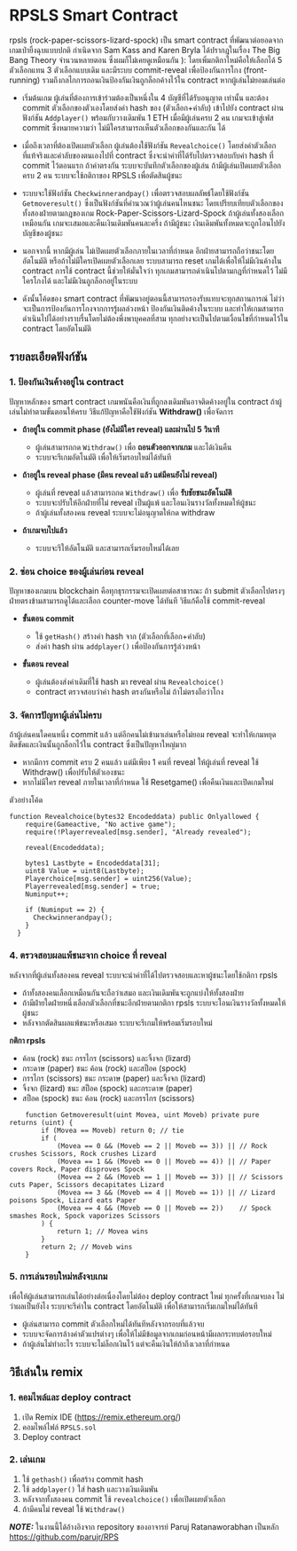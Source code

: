 # RPSLS Smart Contract  

rpsls (rock-paper-scissors-lizard-spock) เป็น smart contract ที่พัฒนาต่อยอดจากเกมเป่ายิ้งฉุบแบบปกติ กำเนิดจาก Sam Kass and Karen Bryla ได้ปรากฎในเรื่อง The Big Bang Theory จำนวนหลายตอน ซึ่งผมก็ไม่เคยดูเหมือนกัน ): โดยเพิ่มกติกาใหม่คือให้เลือกได้ 5 ตัวเลือกแทน 3 ตัวเลือกแบบเดิม และมีระบบ commit-reveal เพื่อป้องกันการโกง (front-running) รวมถึงกลไกการถอนเงินป้องกันเงินถูกล็อกค้างไว้ใน contract หากผู้เล่นไม่ยอมเล่นต่อ

- เริ่มต้นเกม ผู้เล่นที่ต้องการเข้าร่วมต้องเป็นหนึ่งใน 4 บัญชีที่ได้รับอนุญาต เท่านั้น และต้อง commit ตัวเลือกของตัวเองโดยส่งค่า hash ของ (ตัวเลือก+ค่าลับ) เข้าไปยัง contract ผ่านฟังก์ชัน `Addplayer()` พร้อมกับวางเดิมพัน 1 ETH เมื่อมีผู้เล่นครบ 2 คน เกมจะเข้าสู่เฟส commit ซึ่งหมายความว่า ไม่มีใครสามารถเห็นตัวเลือกของกันและกัน ได้

- เมื่อถึงเวลาที่ต้องเปิดเผยตัวเลือก ผู้เล่นต้องใช้ฟังก์ชัน `Revealchoice()` โดยส่งค่าตัวเลือกที่แท้จริงและค่าลับของตนเองไปที่ contract ซึ่งจะนำค่าที่ได้รับไปตรวจสอบกับค่า hash ที่ commit ไว้ตอนแรก ถ้าค่าตรงกัน ระบบจะบันทึกตัวเลือกของผู้เล่น ถ้ามีผู้เล่นเปิดเผยตัวเลือกครบ 2 คน ระบบจะใช้กติกาของ RPSLS เพื่อตัดสินผู้ชนะ

- ระบบจะใช้ฟังก์ชัน `Checkwinnerandpay()` เพื่อตรวจสอบผลลัพธ์โดยใช้ฟังก์ชัน `Getmoveresult()` ซึ่งเป็นฟังก์ชันที่คำนวณว่าผู้เล่นคนไหนชนะ โดยเปรียบเทียบตัวเลือกของทั้งสองฝ่ายตามกฎของเกม Rock-Paper-Scissors-Lizard-Spock ถ้าผู้เล่นทั้งสองเลือกเหมือนกัน เกมจะเสมอและคืนเงินเดิมพันคนละครึ่ง ถ้ามีผู้ชนะ เงินเดิมพันทั้งหมดจะถูกโอนไปยังบัญชีของผู้ชนะ

- นอกจากนี้ หากมีผู้เล่น ไม่เปิดเผยตัวเลือกภายในเวลาที่กำหนด อีกฝ่ายสามารถถือว่าชนะโดยอัตโนมัติ หรือถ้าไม่มีใครเปิดเผยตัวเลือกเลย ระบบสามารถ reset เกมได้เพื่อให้ไม่มีเงินค้างใน contract การใช้ contract นี้ช่วยให้มั่นใจว่า ทุกเกมสามารถดำเนินไปตามกฎที่กำหนดไว้ ไม่มีใครโกงได้ และไม่มีเงินถูกล็อกอยู่ในระบบ

- ดังนั้นโค้ดของ smart contract ที่พัฒนาอยู่ตอนนี้สามารถรองรับแทบจะทุกสถานการณ์ ไม่ว่าจะเป็นการป้องกันการโกงจากการรู้ผลล่วงหน้า ป้องกันเงินติดค้างในระบบ และทำให้เกมสามารถดำเนินไปได้อย่างราบรื่นโดยไม่ต้องพึ่งพาบุคคลที่สาม ทุกอย่างจะเป็นไปตามเงื่อนไขที่กำหนดไว้ใน contract โดยอัตโนมัติ

## รายละเอียดฟังก์ชัน  

### 1. ป้องกันเงินค้างอยู่ใน contract  
ปัญหาหลักของ smart contract เกมพนันคือเงินที่ถูกลงเดิมพันอาจติดค้างอยู่ใน contract ถ้าผู้เล่นไม่ทำตามขั้นตอนให้ครบ วิธีแก้ปัญหาคือใช้ฟังก์ชัน **Withdraw()** เพื่อจัดการ

- **ถ้าอยู่ใน commit phase (ยังไม่มีใคร reveal) และผ่านไป 5 วินาที**  
  - ผู้เล่นสามารถกด `Withdraw()` เพื่อ **ถอนตัวออกจากเกม** และได้เงินคืน  
  - ระบบจะรีเกมอัตโนมัติ เพื่อให้เริ่มรอบใหม่ได้ทันที  

- **ถ้าอยู่ใน reveal phase (มีคน reveal แล้ว แต่มีคนยังไม่ reveal)**  
  - ผู้เล่นที่ reveal แล้วสามารถกด `Withdraw()` เพื่อ **รับชัยชนะอัตโนมัติ**  
  - ระบบจะปรับให้อีกฝ่ายที่ไม่ reveal เป็นผู้แพ้ และโอนเงินรางวัลทั้งหมดให้ผู้ชนะ  
  - ถ้าผู้เล่นทั้งสองคน reveal ระบบจะไม่อนุญาตให้กด withdraw  

- **ถ้าเกมจบไปแล้ว**  
  - ระบบจะรีให้อัตโนมัติ และสามารถเริ่มรอบใหม่ได้เลย  

### 2. ซ่อน choice ของผู้เล่นก่อน reveal  
ปัญหาของเกมบน blockchain คือทุกธุรกรรมจะเปิดเผยต่อสาธารณะ ถ้า submit ตัวเลือกไปตรงๆ ฝ่ายตรงข้ามสามารถดูได้และเลือก counter-move ได้ทันที วิธีแก้คือใช้ commit-reveal  

- **ขั้นตอน commit**  
  - ใช้ `getHash()` สร้างค่า hash จาก (ตัวเลือกที่เลือก+ค่าลับ)  
  - ส่งค่า hash ผ่าน `addplayer()` เพื่อป้องกันการรู้ล่วงหน้า  

- **ขั้นตอน reveal**  
  - ผู้เล่นต้องส่งค่าเดิมที่ใช้ hash มา reveal ผ่าน `Revealchoice()`  
  - contract ตรวจสอบว่าค่า hash ตรงกันหรือไม่ ถ้าไม่ตรงถือว่าโกง

### 3. จัดการปัญหาผู้เล่นไม่ครบ  
ถ้าผู้เล่นคนใดคนหนึ่ง commit แล้ว แต่อีกคนไม่เข้ามาเล่นหรือไม่ยอม reveal จะทำให้เกมหยุดติดขัดและเงินนั้นถูกล็อกไว้ใน contract ซึ่งเป็นปัญหาใหญ่มาก  

  - หากมีการ commit ครบ 2 คนแล้ว แต่มีเพียง 1 คนที่ reveal ให้ผู้เล่นที่ reveal ใช้ Withdraw() เพื่อปรับให้ตัวเองชนะ
  - หากไม่มีใคร reveal ภายในเวลาที่กำหนด ใช้ Resetgame() เพื่อคืนเงินและเปิดเกมใหม่

ตัวอย่างโค้ด
```solidity
function Revealchoice(bytes32 Encodeddata) public Onlyallowed {
    require(Gameactive, "No active game");
    require(!Playerrevealed[msg.sender], "Already revealed");

    reveal(Encodeddata);

    bytes1 Lastbyte = Encodeddata[31];
    uint8 Value = uint8(Lastbyte);
    Playerchoice[msg.sender] = uint256(Value);
    Playerrevealed[msg.sender] = true;
    Numinput++;

    if (Numinput == 2) {
      Checkwinnerandpay();
    }
  }
```

### 4. ตรวจสอบผลแพ้ชนะจาก choice ที่ reveal  
หลังจากที่ผู้เล่นทั้งสองคน reveal ระบบจะนำค่าที่ได้ไปตรวจสอบและหาผู้ชนะโดยใช้กติกา rpsls  

- ถ้าทั้งสองคนเลือกเหมือนกันจะถือว่าเสมอ และเงินเดิมพันจะถูกแบ่งให้ทั้งสองฝ่าย 
- ถ้ามีฝ่ายใดฝ่ายหนึ่งเลือกตัวเลือกที่ชนะอีกฝ่ายตามกติกา rpsls ระบบจะโอนเงินรางวัลทั้งหมดให้ผู้ชนะ  
- หลังจากตัดสินผลแพ้ชนะหรือเสมอ ระบบจะรีเกมให้พร้อมเริ่มรอบใหม่

**กติกา rpsls**
- ค้อน (rock) ชนะ กรรไกร (scissors) และจิ้งจก (lizard)
- กระดาษ (paper) ชนะ ค้อน (rock) และสป็อค (spock)
- กรรไกร (scissors) ชนะ กระดาษ (paper) และจิ้งจก (lizard)
- จิ้งจก (lizard) ชนะ สป็อค (spock) และกระดาษ (paper)
- สป็อค (spock) ชนะ ค้อน (rock) และกรรไกร (scissors)

```solidity
    function Getmoveresult(uint Movea, uint Moveb) private pure returns (uint) {
        if (Movea == Moveb) return 0; // tie
        if (
            (Movea == 0 && (Moveb == 2 || Moveb == 3)) || // Rock crushes Scissors, Rock crushes Lizard
            (Movea == 1 && (Moveb == 0 || Moveb == 4)) || // Paper covers Rock, Paper disproves Spock
            (Movea == 2 && (Moveb == 1 || Moveb == 3)) || // Scissors cuts Paper, Scissors decapitates Lizard
            (Movea == 3 && (Moveb == 4 || Moveb == 1)) || // Lizard poisons Spock, Lizard eats Paper
            (Movea == 4 && (Moveb == 0 || Moveb == 2))    // Spock smashes Rock, Spock vaporizes Scissors
        ) {
            return 1; // Movea wins
        }
        return 2; // Moveb wins
    }
```

### 5. การเล่นรอบใหม่หลังจบเกม  
เพื่อให้ผู้เล่นสามารถเล่นได้อย่างต่อเนื่องโดยไม่ต้อง deploy contract ใหม่ ทุกครั้งที่เกมจบลง ไม่ว่าผลเป็นยังไง ระบบจะรีค่าใน contract โดยอัตโนมัติ เพื่อให้สามารถเริ่มเกมใหม่ได้ทันที  

- ผู้เล่นสามารถ commit ตัวเลือกใหม่ได้ทันทีหลังจากรอบที่แล้วจบ  
- ระบบจะจัดการล้างค่าตัวแปรต่างๆ เพื่อให้ไม่มีข้อมูลจากเกมก่อนหน้ามีผลกระทบต่อรอบใหม่  
- ถ้าผู้เล่นไม่ทำอะไร ระบบจะไม่ล็อกเงินไว้ แต่จะคืนเงินให้ถ้าถึงเวลาที่กำหนด  

## วิธีเล่นใน remix  
### 1. คอมไพล์และ deploy contract  
1. เปิด Remix IDE (https://remix.ethereum.org/)  
2. คอมไพล์ไฟล์ `RPSLS.sol`  
3. Deploy contract  

### 2. เล่นเกม  
1. ใช้ `gethash()` เพื่อสร้าง commit hash  
2. ใช้ `addplayer()` ใส่ hash และวางเงินเดิมพัน  
3. หลังจากทั้งสองคน commit ใช้ `revealchoice()` เพื่อเปิดเผยตัวเลือก  
4. ถ้ามีคนไม่ reveal ใช้ `Withdraw()`  

**_NOTE:_** ในงานนี้ได้อ้างอิงจาก repository ของอาจารย์ Paruj Ratanaworabhan เป็นหลัก https://github.com/parujr/RPS 
